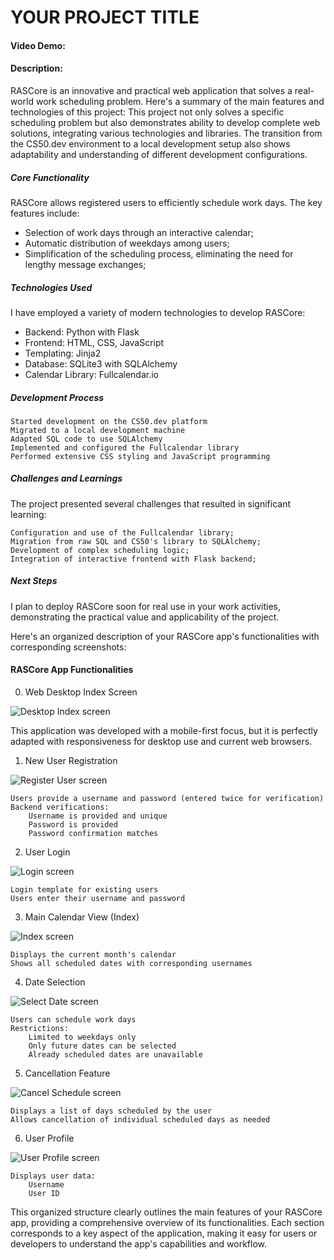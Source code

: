 # YOUR PROJECT TITLE
#### Video Demo:  <URL HERE>
#### Description:

RASCore is an innovative and practical web application that solves a real-world work scheduling problem. Here's a summary of the main features and technologies of this project:
This project not only solves a specific scheduling problem but also demonstrates ability to develop complete web solutions, integrating various technologies and libraries. The transition from the CS50.dev environment to a local development setup also shows adaptability and understanding of different development configurations.

##### Core Functionality
RASCore allows registered users to efficiently schedule work days. The key features include:

- Selection of work days through an interactive calendar;
- Automatic distribution of weekdays among users;
- Simplification of the scheduling process, eliminating the need for lengthy message exchanges;

##### Technologies Used
I have employed a variety of modern technologies to develop RASCore:

- Backend: Python with Flask
- Frontend: HTML, CSS, JavaScript
- Templating: Jinja2
- Database: SQLite3 with SQLAlchemy
- Calendar Library: Fullcalendar.io

##### Development Process

    Started development on the CS50.dev platform
    Migrated to a local development machine
    Adapted SQL code to use SQLAlchemy
    Implemented and configured the Fullcalendar library
    Performed extensive CSS styling and JavaScript programming

##### Challenges and Learnings
The project presented several challenges that resulted in significant learning:

    Configuration and use of the Fullcalendar library;
    Migration from raw SQL and CS50's library to SQLAlchemy;
    Development of complex scheduling logic;
    Integration of interactive frontend with Flask backend;

##### Next Steps
I plan to deploy RASCore soon for real use in your work activities, demonstrating the practical value and applicability of the project.

Here's an organized description of your RASCore app's functionalities with corresponding screenshots:

#### RASCore App Functionalities

0. Web Desktop Index Screen

![Desktop Index screen](./static/tela_desktop.png)

This application was developed with a mobile-first focus, but it is perfectly adapted with responsiveness for desktop use and current web browsers.

1. New User Registration

![Register User screen](./static/tela_cadastro.png)

    Users provide a username and password (entered twice for verification)
    Backend verifications:
        Username is provided and unique
        Password is provided
        Password confirmation matches

2. User Login

![Login screen](./static/tela_login.png)

    Login template for existing users
    Users enter their username and password

3. Main Calendar View (Index)

![Index screen](./static/tela_inicial.png)

    Displays the current month's calendar
    Shows all scheduled dates with corresponding usernames

4. Date Selection

![Select Date screen](./static/tela_selecione.png)

    Users can schedule work days
    Restrictions:
        Limited to weekdays only
        Only future dates can be selected
        Already scheduled dates are unavailable

5. Cancellation Feature

![Cancel Schedule screen](./static/tela_cancela.png)

    Displays a list of days scheduled by the user
    Allows cancellation of individual scheduled days as needed

6. User Profile

![User Profile screen](./static/tela_perfil.png)

    Displays user data:
        Username
        User ID

This organized structure clearly outlines the main features of your RASCore app, providing a comprehensive overview of its functionalities. Each section corresponds to a key aspect of the application, making it easy for users or developers to understand the app's capabilities and workflow.